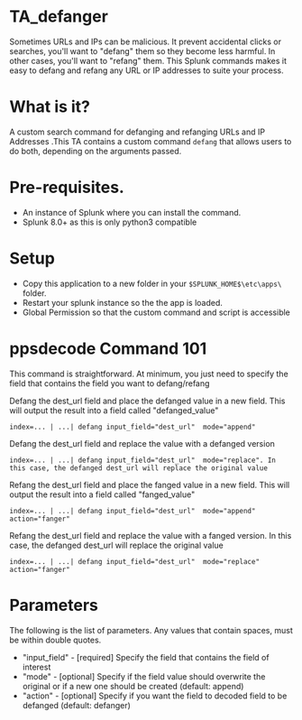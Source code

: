 # TA_defanger


Sometimes URLs and IPs can be malicious. It prevent accidental clicks or searches, you'll want to "defang" them so they become less harmful. In other cases, you'll want to "refang" them. This Splunk commands makes it easy to defang and refang any URL or IP addresses to suite your process.

# What is it?

A custom search command for defanging and refanging URLs and IP Addresses .This TA contains a custom command `defang` that allows users to do both, depending on the arguments passed.

# Pre-requisites.

* An instance of Splunk where you can install the command.
* Splunk 8.0+ as this is only python3 compatible 

# Setup

* Copy this application to a new folder in your `$SPLUNK_HOME$\etc\apps\` folder.
* Restart your splunk instance so the the app is loaded.
* Global Permission so that the custom command and script is accessible

# ppsdecode Command 101

This command is straightforward. At minimum, you just need to specify the field that contains the field you want to defang/refang


Defang the dest_url field and place the defanged value in a new field. This will output the result into a field called "defanged_value"
```
index=... | ...| defang input_field="dest_url"  mode="append"
```

Defang the dest_url field and replace the value with a defanged version
```
index=... | ...| defang input_field="dest_url"  mode="replace". In this case, the defanged dest_url will replace the original value 
```

Refang the dest_url field and place the fanged value in a new field. This will output the result into a field called "fanged_value"
```
index=... | ...| defang input_field="dest_url"  mode="append" action="fanger"
```

Refang the dest_url field and replace the value with a fanged version. In this case, the defanged dest_url will replace the original value
```
index=... | ...| defang input_field="dest_url"  mode="replace" action="fanger"  
```




# Parameters

The following is the list of parameters. Any values that contain spaces, must be within double quotes.

*  "input_field"  - [required]  Specify the field that contains the field of interest
*  "mode"       -   [optional]  Specify if the field value should overwrite the original or if a new one should be created  (default: append)
*  "action"     -   [optional]  Specify if you want the field to decoded field to be defanged (default: defanger)
